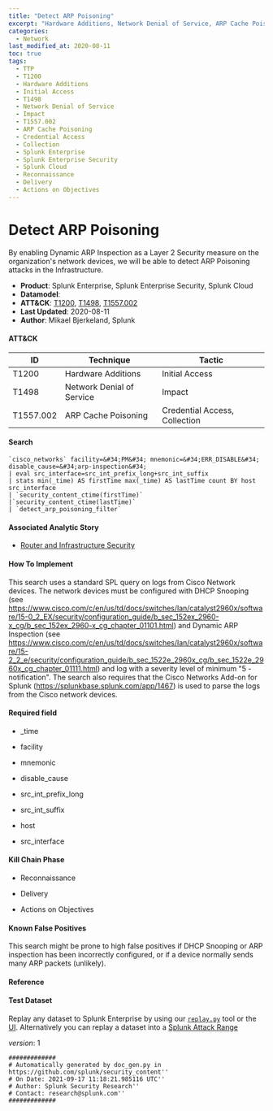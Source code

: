 ```yaml
---
title: "Detect ARP Poisoning"
excerpt: "Hardware Additions, Network Denial of Service, ARP Cache Poisoning"
categories:
  - Network
last_modified_at: 2020-08-11
toc: true
tags:
  - TTP
  - T1200
  - Hardware Additions
  - Initial Access
  - T1498
  - Network Denial of Service
  - Impact
  - T1557.002
  - ARP Cache Poisoning
  - Credential Access
  - Collection
  - Splunk Enterprise
  - Splunk Enterprise Security
  - Splunk Cloud
  - Reconnaissance
  - Delivery
  - Actions on Objectives
---
```


# Detect ARP Poisoning

By enabling Dynamic ARP Inspection as a Layer 2 Security measure on the organization&#39;s network devices, we will be able to detect ARP Poisoning attacks in the Infrastructure.

- **Product**: Splunk Enterprise, Splunk Enterprise Security, Splunk Cloud
- **Datamodel**:
- **ATT&CK**: [T1200](https://attack.mitre.org/techniques/T1200/), [T1498](https://attack.mitre.org/techniques/T1498/), [T1557.002](https://attack.mitre.org/techniques/T1557/002/)
- **Last Updated**: 2020-08-11
- **Author**: Mikael Bjerkeland, Splunk


#### ATT&CK

| ID          | Technique   | Tactic       |
| ----------- | ----------- |--------------|
| T1200 | Hardware Additions | Initial Access |
| T1498 | Network Denial of Service | Impact |
| T1557.002 | ARP Cache Poisoning | Credential Access, Collection |


#### Search

```
`cisco_networks` facility=&#34;PM&#34; mnemonic=&#34;ERR_DISABLE&#34; disable_cause=&#34;arp-inspection&#34; 
| eval src_interface=src_int_prefix_long+src_int_suffix 
| stats min(_time) AS firstTime max(_time) AS lastTime count BY host src_interface 
| `security_content_ctime(firstTime)`
|`security_content_ctime(lastTime)`
| `detect_arp_poisoning_filter`
```

#### Associated Analytic Story

* [Router and Infrastructure Security](_stories/router_and_infrastructure_security)


#### How To Implement
This search uses a standard SPL query on logs from Cisco Network devices. The network devices must be configured with DHCP Snooping (see https://www.cisco.com/c/en/us/td/docs/switches/lan/catalyst2960x/software/15-0_2_EX/security/configuration_guide/b_sec_152ex_2960-x_cg/b_sec_152ex_2960-x_cg_chapter_01101.html) and Dynamic ARP Inspection (see https://www.cisco.com/c/en/us/td/docs/switches/lan/catalyst2960x/software/15-2_2_e/security/configuration_guide/b_sec_1522e_2960x_cg/b_sec_1522e_2960x_cg_chapter_01111.html) and log with a severity level of minimum &#34;5 - notification&#34;. The search also requires that the Cisco Networks Add-on for Splunk (https://splunkbase.splunk.com/app/1467) is used to parse the logs from the Cisco network devices.

#### Required field

* _time

* facility

* mnemonic

* disable_cause

* src_int_prefix_long

* src_int_suffix

* host

* src_interface


#### Kill Chain Phase

* Reconnaissance

* Delivery

* Actions on Objectives


#### Known False Positives
This search might be prone to high false positives if DHCP Snooping or ARP inspection has been incorrectly configured, or if a device normally sends many ARP packets (unlikely).




#### Reference


#### Test Dataset
Replay any dataset to Splunk Enterprise by using our [`replay.py`](https://github.com/splunk/attack_data#using-replaypy) tool or the [UI](https://github.com/splunk/attack_data#using-ui).
Alternatively you can replay a dataset into a [Splunk Attack Range](https://github.com/splunk/attack_range#replay-dumps-into-attack-range-splunk-server)



_version_: 1

```
#############
# Automatically generated by doc_gen.py in https://github.com/splunk/security_content''
# On Date: 2021-09-17 11:18:21.985116 UTC''
# Author: Splunk Security Research''
# Contact: research@splunk.com''
#############
```